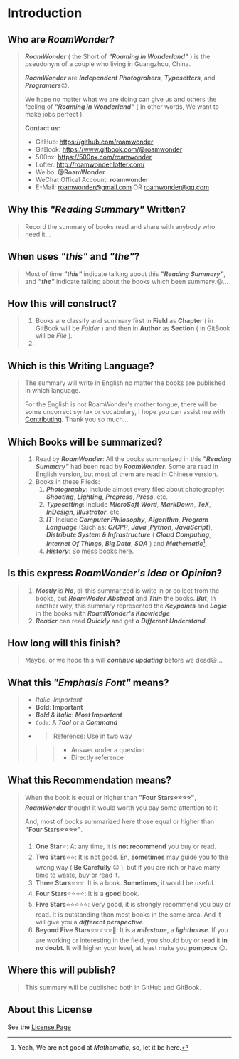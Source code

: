 # Introduction
## Who are **_RoamWonder_**?
>**_RoamWonder_** ( the Short of **_"Roaming in Wonderland"_** ) is the pseudonym of a couple who living in Guangzhou, China.
>
>**_RoamWonder_** are **_Independent Photograhers_**, **_Typesetters_**, and **_Programers_**😊.
>
>We hope no matter what we are doing can give us and others the feeling of **_"Roaming in Wonderland"_**  ( In other words, We want to make jobs perfect ).
>
>**Contact us:**
>+ GitHub: <https://github.com/roamwonder>
>+ GitBook: <https://www.gitbook.com/@roamwonder>
>+ 500px: <https://500px.com/roamwonder>
>+ Lofter: <http://roamwonder.lofter.com/>
>+ Weibo: **@RoamWonder**
>+ WeChat Offical Account: **roamwonder**
>+ E-Mail: <roamwonder@gmail.com> OR <roamwonder@qq.com>

## Why this _"Reading Summary"_ Written?
>Record the summary of books read and share with anybody who need it...

## When uses _**"this"**_ and _**"the"**_?
>Most of time _**"this"**_ indicate talking about this _**"Reading Summary"**_, and _**"the"**_ indicate talking about the books which been summary.😃...

## How this will construct?
>1. Books are classify and summary first in **Field** as **Chapter** ( in GitBook will be _Folder_ ) and then in **Author** as **Section** ( in GitBook will be _File_ ).
>2.


## Which is this Writing Language?
>The summary will write in English no matter the books are published in which language.
>
>For the English is not RoamWonder's mother tongue, there will be some uncorrect syntax or vocabulary, I hope you can assist me with [Contributing](CONTRIBUTING.md). Thank you so much...

## Which Books will be summarized?
>1. Read by **_RoamWonder_**: All the books summarized in this _**"Reading Summary"**_ had been read by _**RoamWonder**_. Some are read in English version, but most of them are read in Chinese version.
>2. Books in these Fileds:
>    1. **_Photography_**: Include almost every filed about photography: **_Shooting_**, **_Lighting_**, **_Prepress_**, **_Press_**, etc.
>    2. **_Typesetting_**: Include **_MicroSoft Word_**, **_MarkDown_**, **_TeX_**, **_InDesign_**, **_Illustrator_**, etc.
>    3. **_IT_**: Include **_Computer Philosophy_**, **_Algorithm_**, **_Program Language_** (Such as: **_C/CPP_**, **_Java_** ,**_Python_**, **_JavaScript_**), **_Distribute System & Infrastructure_** ( **_Cloud Computing_**, **_Internet Of Things_**, **_Big Data_**, **_SOA_** ) and **_Mathematic_**[^1].
>    4. **_History_**: So mess books here.

[^1]: Yeah, We are not good at _Mathematic_, so, let it be here.

## Is this express **_RoamWonder's_** **_Idea_** or **_Opinion_**?
>1. **_Mostly_** is **_No_**, all this summarized is write in or collect from the books, but **_RoamWoder_** **_Abstract_** and **_Thin_** the books.
>**_But_**, In another way, this summary represented the **_Keypoints_** and **_Logic_** in the books with **_RoamWonder's Knowledge_**
>2. **_Reader_** can read **_Quickly_** and get **_a Different Understand_**.

## How long will this finish?
>Maybe, or we hope this will **_continue updating_** before we dead😆...

## What this **_"Emphasis Font"_** means?
>+ _Italic_: _Important_
>+ **Bold**: **Important**
>+ **_Bold & Italic_**: **_Most Important_**
>+ `Code`: A **_Tool_** or a **_Command_**
>+ >Reference: Use in two way
>> >+ Answer under a question
>> >+ Directly reference

## What this Recommendation means?
>When the book is equal or higher than **"Four Stars⭐⭐⭐⭐"**, _**RoamWonder**_ thought it would worth you pay some attention to it.
>
>And, most of books summarized here those equal or higher than **"Four Stars⭐⭐⭐⭐"**.
>
>1. **One Star**⭐: At any time, it is **not recommend** you buy or read.
>2. **Two Stars**⭐⭐: It is not good. En, **sometimes** may guide you to the wrong way ( **Be Carefully** 😟 ), but if you are rich or have many time to waste, buy or read it.
>3. **Three Stars**⭐⭐⭐: It is a book. **Sometimes**, it would be useful.
>4. **Four Stars**⭐⭐⭐⭐: It is a **good** book.
>5. **Five Stars**⭐⭐⭐⭐⭐: Very good, it is strongly recommend you buy or read. It is outstanding than most books in the same area. And it will give you a **_different perspective_**.
>6. **Beyond Five Stars**⭐⭐⭐⭐⭐🌟: It is a **_milestone_**, a **_lighthouse_**. If you are working or interesting in the field, you should buy or read it **in no doubt**. It will higher your level, at least make you **pompous** 😉.

## Where this will publish?
>This summary will be published both in GitHub and GitBook.

## About this License
See the [License Page](LICENSE.md)
